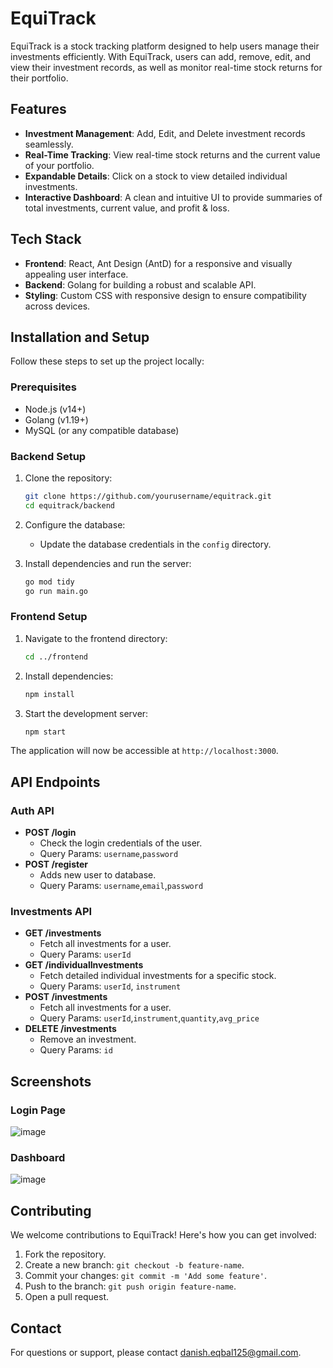 # EquiTrack

EquiTrack is a stock tracking platform designed to help users manage their investments efficiently. With EquiTrack, users can add, remove, edit, and view their investment records, as well as monitor real-time stock returns for their portfolio.

## Features

- **Investment Management**: Add, Edit, and Delete investment records seamlessly.
- **Real-Time Tracking**: View real-time stock returns and the current value of your portfolio.
- **Expandable Details**: Click on a stock to view detailed individual investments.
- **Interactive Dashboard**: A clean and intuitive UI to provide summaries of total investments, current value, and profit & loss.

## Tech Stack

- **Frontend**: React, Ant Design (AntD) for a responsive and visually appealing user interface.
- **Backend**: Golang for building a robust and scalable API.
- **Styling**: Custom CSS with responsive design to ensure compatibility across devices.

## Installation and Setup

Follow these steps to set up the project locally:

### Prerequisites

- Node.js (v14+)
- Golang (v1.19+)
- MySQL (or any compatible database)

### Backend Setup

1. Clone the repository:

   ```bash
   git clone https://github.com/yourusername/equitrack.git
   cd equitrack/backend
   ```

2. Configure the database:

   - Update the database credentials in the `config` directory.

3. Install dependencies and run the server:

   ```bash
   go mod tidy
   go run main.go
   ```

### Frontend Setup

1. Navigate to the frontend directory:
   ```bash
   cd ../frontend
   ```
2. Install dependencies:
   ```bash
   npm install
   ```
3. Start the development server:
   ```bash
   npm start
   ```

The application will now be accessible at `http://localhost:3000`.

## API Endpoints

### Auth API

- **POST /login**
  - Check the login credentials of the user.
  - Query Params: `username`,`password`
- **POST /register**
  - Adds new user to database.
  - Query Params: `username`,`email`,`password`

### Investments API

- **GET /investments**
  - Fetch all investments for a user.
  - Query Params: `userId`
- **GET /individualInvestments**
  - Fetch detailed individual investments for a specific stock.
  - Query Params: `userId`, `instrument`
- **POST /investments**
  - Fetch all investments for a user.
  - Query Params: `userId`,`instrument`,`quantity`,`avg_price`
- **DELETE /investments**
  - Remove an investment.
  - Query Params: `id`

## Screenshots

### Login Page
![image](https://github.com/user-attachments/assets/df0e7201-e42b-4d2d-92bc-316e334a42a8)

### Dashboard
![image](https://github.com/user-attachments/assets/402b16a4-2006-47bb-89ab-69003c12bdee)






## Contributing

We welcome contributions to EquiTrack! Here's how you can get involved:

1. Fork the repository.
2. Create a new branch: `git checkout -b feature-name`.
3. Commit your changes: `git commit -m 'Add some feature'`.
4. Push to the branch: `git push origin feature-name`.
5. Open a pull request.


## Contact

For questions or support, please contact [danish.eqbal125@gmail.com](mailto\:danish.eqbal125@gmail.com).

